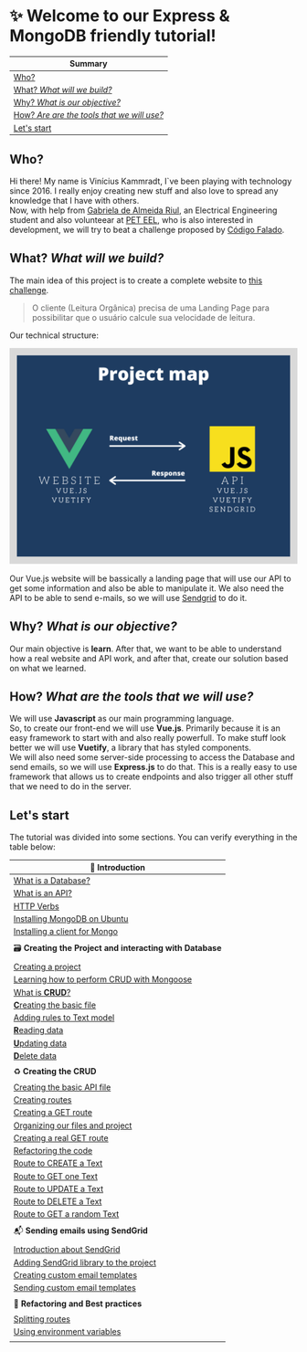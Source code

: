 # :sparkles: **Welcome to our Express & MongoDB friendly tutorial!**

|Summary                                                                                    | 
|-                                                                                          | 
| [Who?](#who)                                                                              | 
| [What? *What will we build?*](#what-what-will-we-build)                                   |
| [Why? *What is our objective?*](#why-what-is-our-objective)                               |
| [How? *Are are the tools that we will use?*](#how-what-are-the-tools-that-we-will-use)    | 
| [Let's start](#let's-start)

## Who?
Hi there! My name is Vinícius Kammradt, I`ve been playing with technology since 2016. I really enjoy creating new stuff and also love to spread any knowledge that I have with others.  
Now, with help from [Gabriela de Almeida Riul](https://www.linkedin.com/in/gabriela-de-almeida-riul-2a1321184/), an Electrical Engineering student and also volunteear at [PET EEL](http://www.peteel.ufsc.br/), who is also interested in development, we will try to beat a challenge proposed by [Código Falado](https://github.com/codigofalado).

## What? *What will we build?*
The main idea of this project is to create a complete website to [this challenge](https://github.com/codigofalado/desafio333/blob/master/2020-Janeiro-Leitura-Organica/README.md). 
> O cliente (Leitura Orgânica) precisa de uma Landing Page para possibilitar que o usuário calcule sua velocidade de leitura.  

Our technical structure:
<div align="center">
    <img src="./images/structure.png">
</div> 

Our Vue.js website will be bassically a landing page that will use our API to get some information and also be able to manipulate it. We also need the API to be able to send e-mails, so we will use [Sendgrid](https://sendgrid.com/) to do it.


## Why? *What is our objective?*
Our main objective is **learn**. After that, we want to be able to understand how a real website and API work, and after that, create our solution based on what we learned.   


## How? *What are the tools that we will use?*
We will use **Javascript** as our main programming language.  
So, to create our front-end we will use **Vue.js**. Primarily because it is an easy framework to start with and also really powerfull. To make stuff look better we will use **Vuetify**, a library that has styled components.  
We will also need some server-side processing to access the Database and send emails, so we will use **Express.js** to do that. This is a really easy to use framework that allows us to create endpoints and also trigger all other stuff that we need to do in the server.  

## Let's start

The tutorial was divided into some sections. You can verify everything in the table below:

| :speech_balloon: **Introduction**                                     |
| -                                                                 |
| [What is a Database?](https://github.com/kammradt-archives/tutorial-express-mongodb/blob/feature/adding-authentication/NOTES/INTRODUCTION.md#what-is-a-database)                        |           
| [What is an API?](https://github.com/kammradt-archives/tutorial-express-mongodb/blob/feature/adding-authentication/NOTES/INTRODUCTION.md#what-is-an-api)                                |   
| [HTTP Verbs](https://github.com/kammradt-archives/tutorial-express-mongodb/blob/feature/adding-authentication/NOTES/INTRODUCTION.md#http-verbs)                                         |
| [Installing MongoDB on Ubuntu](https://github.com/kammradt-archives/tutorial-express-mongodb/blob/feature/adding-authentication/NOTES/INTRODUCTION.md#installing-mongodb-on-ubuntu)     | 
| [Installing a client for Mongo](https://github.com/kammradt-archives/tutorial-express-mongodb/blob/feature/adding-authentication/NOTES/INTRODUCTION.md#installing-a-client-for-mongo)   | 
| | 
| :card_file_box: **Creating the Project and interacting with Database**                      | 
| |                                                                                           |
| [Creating a project](https://github.com/kammradt-archives/tutorial-express-mongodb/blob/feature/adding-authentication/NOTES/PROJECT_DATABASE.md#creating-a-project)                                                   |
| [Learning how to perform CRUD with Mongoose](https://github.com/kammradt-archives/tutorial-express-mongodb/blob/feature/adding-authentication/NOTES/PROJECT_DATABASE.md#learning-how-to-perform-crud-with-mongoose)   | 
| [What is **CRUD**?](https://github.com/kammradt-archives/tutorial-express-mongodb/blob/feature/adding-authentication/NOTES/PROJECT_DATABASE.md#what-is-crud)                                                          |
| [**C**reating the basic file](https://github.com/kammradt-archives/tutorial-express-mongodb/blob/feature/adding-authentication/NOTES/PROJECT_DATABASE.md#creating-the-basic-file)                                     | 
| [Adding rules to Text model](https://github.com/kammradt-archives/tutorial-express-mongodb/blob/feature/adding-authentication/NOTES/PROJECT_DATABASE.md#adding-rules-to-text-model)                                   |
| [**R**eading data](https://github.com/kammradt-archives/tutorial-express-mongodb/blob/feature/adding-authentication/NOTES/PROJECT_DATABASE.md#reading-data)                                                           | 
| [**U**pdating data](https://github.com/kammradt-archives/tutorial-express-mongodb/blob/feature/adding-authentication/NOTES/PROJECT_DATABASE.md#updating-data)                                                         |
| [**D**elete data](https://github.com/kammradt-archives/tutorial-express-mongodb/blob/feature/adding-authentication/NOTES/PROJECT_DATABASE.md#delete-data)                                                             |
| |
| :recycle: **Creating the CRUD**                                       |
| |
| [Creating the basic API file](https://github.com/kammradt-archives/tutorial-express-mongodb/blob/feature/adding-authentication/NOTES/API_CRUD.md#Creating-the-basic-API-file)           | 
| [Creating routes](https://github.com/kammradt-archives/tutorial-express-mongodb/blob/feature/adding-authentication/NOTES/API_CRUD.md#Creating-routes)                                   |
| [Creating a GET route](https://github.com/kammradt-archives/tutorial-express-mongodb/blob/feature/adding-authentication/NOTES/API_CRUD.md#Creating-a-GET-route)                         |
| [Organizing our files and project](https://github.com/kammradt-archives/tutorial-express-mongodb/blob/feature/adding-authentication/NOTES/API_CRUD.md#Organizing-our-files-and-project) |
| [Creating a real GET route](https://github.com/kammradt-archives/tutorial-express-mongodb/blob/feature/adding-authentication/NOTES/API_CRUD.md#Creating-a-real-GET-route)               |
| [Refactoring the code](https://github.com/kammradt-archives/tutorial-express-mongodb/blob/feature/adding-authentication/NOTES/API_CRUD.md#Refactoring-the-code)                         |
| [Route to CREATE a Text](https://github.com/kammradt-archives/tutorial-express-mongodb/blob/feature/adding-authentication/NOTES/API_CRUD.md#Route-to-CREATE-a-Text)                     |
| [Route to GET one Text](https://github.com/kammradt-archives/tutorial-express-mongodb/blob/feature/adding-authentication/NOTES/API_CRUD.md#Route-to-GET-one-Text)                       |
| [Route to UPDATE a Text](https://github.com/kammradt-archives/tutorial-express-mongodb/blob/feature/adding-authentication/NOTES/API_CRUD.md#Route-to-UPDATE-a-Text)                     |
| [Route to DELETE a Text](https://github.com/kammradt-archives/tutorial-express-mongodb/blob/feature/adding-authentication/NOTES/API_CRUD.md#Route-to-DELETE-a-Text)                     |
| [Route to GET a random Text](https://github.com/kammradt-archives/tutorial-express-mongodb/blob/feature/adding-authentication/NOTES/API_CRUD.md#Route-to-GET-a-random-Text)             |
| | 
| :mailbox_with_mail: **Sending emails using SendGrid**                              |
| | 
| [Introduction about SendGrid](https://github.com/kammradt-archives/tutorial-express-mongodb/blob/feature/adding-authentication/NOTES/API_SENDING_EMAILS.md#Introduction-about-SendGrid)                        |
| [Adding SendGrid library to the project](https://github.com/kammradt-archives/tutorial-express-mongodb/blob/feature/adding-authentication/NOTES/API_SENDING_EMAILS.md#Adding-SendGrid-library-to-the-project)  |
| [Creating custom email templates](https://github.com/kammradt-archives/tutorial-express-mongodb/blob/feature/adding-authentication/NOTES/API_SENDING_EMAILS.md#Creating-custom-email-templates)                |
| [Sending custom email templates](https://github.com/kammradt-archives/tutorial-express-mongodb/blob/feature/adding-authentication/NOTES/API_SENDING_EMAILS.md#Sending-custom-email-templates)                  |
| |
| :art: **Refactoring and Best practices**                         |
| |
| [Splitting routes](https://github.com/kammradt-archives/tutorial-express-mongodb/blob/feature/adding-authentication/NOTES/API_REFACTORING.md#Splitting-routes)                        |
| [Using environment variables](https://github.com/kammradt-archives/tutorial-express-mongodb/blob/feature/adding-authentication/NOTES/API_REFACTORING.md#Using-environment-variables)  |
| |
